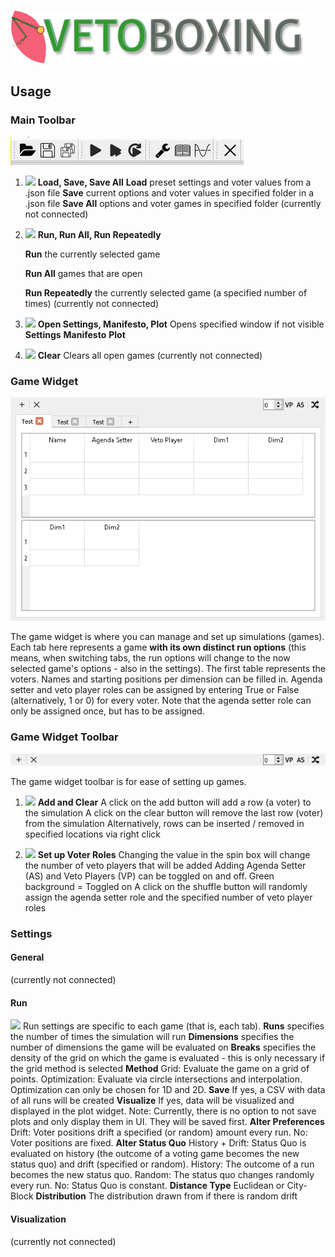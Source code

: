 ![](https://github.com/erocoar/vetoboxing/blob/master/vetoboxing/assets/vetoboxingLogo%20-%20Kopie.png)

## Usage
### Main Toolbar
![](https://github.com/erocoar/vetoboxing/blob/master/vetoboxing/rmd/mainToolbar.png)

1. ![](https://puu.sh/yjbzh/8f3dd7a70a.png) **Load, Save, Save All**
   **Load** preset settings and voter values from a .json file
   **Save** current options and voter values in specified folder in a .json file
   **Save All** options and voter games in specified folder (currently not connected)
2. ![](https://puu.sh/yjbEH/f012e42bf0.png) **Run, Run All, Run Repeatedly**

   **Run** the currently selected game
   
   **Run All** games that are open
   
   **Run Repeatedly** the currently selected game (a specified number of times) (currently not connected)
   
3. ![](https://puu.sh/yjbOM/3afea006f6.png) **Open Settings, Manifesto, Plot**
   Opens specified window if not visible
   **Settings**
   **Manifesto**
   **Plot**
   
4. ![](https://puu.sh/yjbQl/9a0ba04cc6.png) **Clear**
   Clears all open games (currently not connected)
   
### Game Widget
![](https://github.com/erocoar/vetoboxing/blob/master/vetoboxing/rmd/gameTable.png)

The game widget is where you can manage and set up simulations (games). Each tab here represents a game **with its own distinct run options** (this means, when switching tabs, the run options will change to the now selected game's options - also in the settings). 
   The first table represents the voters. Names and starting positions per dimension can be filled in. Agenda setter and veto player roles can be assigned by entering True or False (alternatively, 1 or 0) for every voter. Note that the agenda setter role can only be assigned once, but has to be assigned.
 
 ### Game Widget Toolbar
 ![](https://github.com/erocoar/vetoboxing/blob/master/vetoboxing/rmd/gameTableToolbar.png)
 
 The game widget toolbar is for ease of setting up games. 
 
1. ![](https://puu.sh/yjbkI/544e2ff0f8.png) **Add and Clear**
   A click on the add button will add a row (a voter) to the simulation
   A click on the clear button will remove the last row (voter) from the simulation
   Alternatively, rows can be inserted / removed in specified locations via right click
    
2. ![](https://puu.sh/yjbpY/71b2ae502b.png) **Set up Voter Roles**
   Changing the value in the spin box will change the number of veto players that will be added
   Adding Agenda Setter (AS) and Veto Players (VP) can be toggled on and off. Green background = Toggled on
   A click on the shuffle button will randomly assign the agenda setter role and the specified number of veto player roles
   
### Settings 
#### General
(currently not connected)
#### Run
![](https://puu.sh/yjbRD/c4ee03efb3.png)
Run settings are specific to each game (that is, each tab).
**Runs** specifies the number of times the simulation will run
**Dimensions** specifies the number of dimensions the game will be evaluated on
**Breaks** specifies the density of the grid on which the game is evaluated - this is only necessary if the grid method is selected
**Method** Grid: Evaluate the game on a grid of points. Optimization: Evaluate via circle intersections and interpolation. Optimization can only be chosen for 1D and 2D.
**Save** If yes, a CSV with data of all runs will be created
**Visualize** If yes, data will be visualized and displayed in the plot widget. Note: Currently, there is no option to not save plots and only display them in UI. They will be saved first.
**Alter Preferences** Drift: Voter positions drift a specified (or random) amount every run. No: Voter positions are fixed.
**Alter Status Quo** History + Drift: Status Quo is evaluated on history (the outcome of a voting game becomes the new status quo) and drift (specified or random). History: The outcome of a run becomes the new status quo. Random: The status quo changes randomly every run. No: Status Quo is constant. 
**Distance Type** Euclidean or City-Block
**Distribution** The distribution drawn from if there is random drift
#### Visualization
(currently not connected)





   
 

